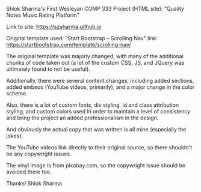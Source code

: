 Shlok Sharma's First Wesleyan COMP 333 Project (HTML site): "Quality Notes Music Rating Platform"

Link to site: https://szsharma.github.io

Original template used: "Start Bootstrap – Scrolling Nav"
	link: https://startbootstrap.com/template/scrolling-nav/

The original template was majorly changed, with many of the additional chunks of code taken out (a lot of the custom CSS, JS, and JQuery was ultimately found to not be useful). 

Additionally, there were several content changes, including added sections, added embeds (YouTube videos, primarily), and a major change in the color scheme. 

Also, there is a lot of custom fonts, div styling, id and class attribution styling, and custom colors used in order to maintain a level of consistency and bring the project an added professionalism in the design. 

And obviously the actual copy that was written is all mine (especially the jokes). 

The YouTube videos link directly to their original source, so there shouldn't be any copywright issues. 

The vinyl image is from pixabay.com, so the copywright issue should be avoided there too. 

Thanks!
Shlok Sharma
